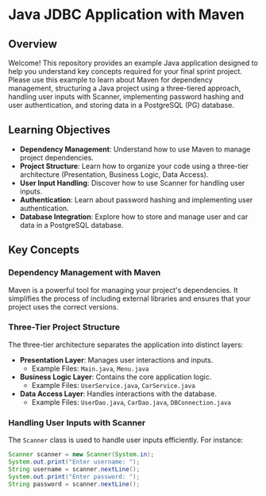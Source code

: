 # Java JDBC Application with Maven

## Overview
Welcome! This repository provides an example Java application designed to help you understand key concepts required for your final sprint project. Please use this example to learn about Maven for dependency management, structuring a Java project using a three-tiered approach, handling user inputs with Scanner, implementing password hashing and user authentication, and storing data in a PostgreSQL (PG) database.

## Learning Objectives
- **Dependency Management**: Understand how to use Maven to manage project dependencies.
- **Project Structure**: Learn how to organize your code using a three-tier architecture (Presentation, Business Logic, Data Access).
- **User Input Handling**: Discover how to use Scanner for handling user inputs.
- **Authentication**: Learn about password hashing and implementing user authentication.
- **Database Integration**: Explore how to store and manage user and car data in a PostgreSQL database.

## Key Concepts
### Dependency Management with Maven
Maven is a powerful tool for managing your project's dependencies. It simplifies the process of including external libraries and ensures that your project uses the correct versions.

### Three-Tier Project Structure
The three-tier architecture separates the application into distinct layers:
- **Presentation Layer**: Manages user interactions and inputs.
    - Example Files: `Main.java`, `Menu.java`
- **Business Logic Layer**: Contains the core application logic.
    - Example Files: `UserService.java`, `CarService.java`
- **Data Access Layer**: Handles interactions with the database.
    - Example Files: `UserDao.java`, `CarDao.java`, `DBConnection.java`

### Handling User Inputs with Scanner
The `Scanner` class is used to handle user inputs efficiently. For instance:
```java
Scanner scanner = new Scanner(System.in);
System.out.print("Enter username: ");
String username = scanner.nextLine();
System.out.print("Enter password: ");
String password = scanner.nextLine();
